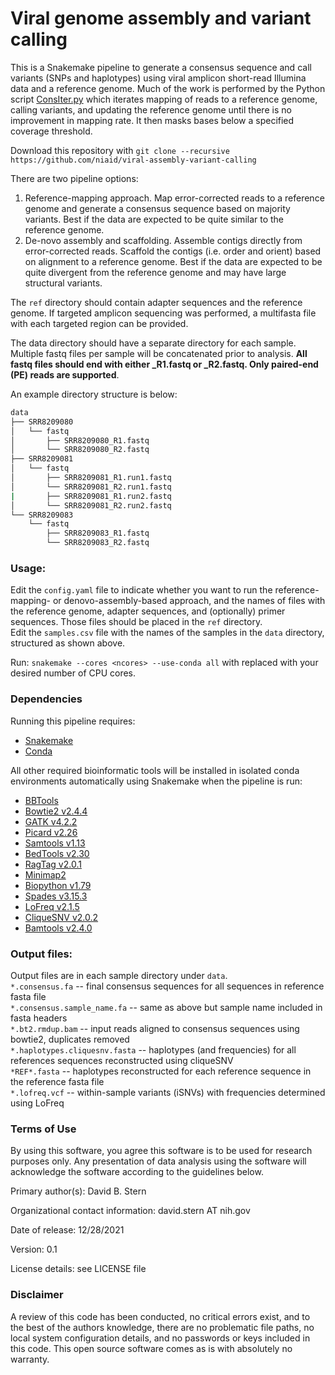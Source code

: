 # Viral genome assembly and variant calling

This is a Snakemake pipeline to generate a consensus sequence and call variants (SNPs and haplotypes) using viral amplicon short-read Illumina data and a reference genome. Much of the work is performed by the Python script [ConsIter.py](https://github.com/TheDBStern/ConsIter) which iterates mapping of reads to a reference genome, calling variants, and updating the reference genome until there is no improvement in mapping rate. It then masks bases below a specified coverage threshold.

Download this repository with
`git clone --recursive https://github.com/niaid/viral-assembly-variant-calling`


There are two pipeline options:
1. Reference-mapping approach. Map error-corrected reads to a reference genome and generate a consensus sequence based on majority variants. Best if the data are expected to be quite similar to the reference genome.
2. De-novo assembly and scaffolding. Assemble contigs directly from error-corrected reads. Scaffold the contigs (i.e. order and orient) based on alignment to a reference genome. Best if the data are expected to be quite divergent from the reference genome and may have large structural variants.

The `ref` directory should contain adapter sequences and the reference genome. If targeted amplicon sequencing was performed, a multifasta file with each targeted region can be provided.

The data directory should have a separate directory for each sample. Multiple fastq files per sample will be concatenated prior to analysis. **All fastq files should end with either _R1.fastq or _R2.fastq. Only paired-end (PE) reads are supported**.

An example directory structure is below:

```bash
data
├── SRR8209080
│   └── fastq
│       ├── SRR8209080_R1.fastq
│       └── SRR8209080_R2.fastq
├── SRR8209081
│   └── fastq
│       ├── SRR8209081_R1.run1.fastq
│       └── SRR8209081_R2.run1.fastq
|       ├── SRR8209081_R1.run2.fastq
│       └── SRR8209081_R2.run2.fastq
└── SRR8209083
    └── fastq
        ├── SRR8209083_R1.fastq
        └── SRR8209083_R2.fastq
```

### Usage:  

Edit the `config.yaml` file to indicate whether you want to run the reference-mapping- or denovo-assembly-based approach, and the names of files with the reference genome, adapter sequences, and (optionally) primer sequences. Those files should be placed in the `ref` directory.  
Edit the `samples.csv` file with the names of the samples in the `data` directory, structured as shown above.

Run: `snakemake --cores <ncores> --use-conda all` with <ncores> replaced with your desired number of CPU cores.  

### Dependencies  
Running this pipeline requires:
- [Snakemake](https://snakemake.readthedocs.io/en/stable/getting_started/installation.html)  
- [Conda](https://docs.conda.io/en/latest/)  

All other required bioinformatic tools will be installed in isolated conda environments automatically using Snakemake when the pipeline is run:
- [BBTools](https://jgi.doe.gov/data-and-tools/bbtools/bb-tools-user-guide/)  
- [Bowtie2 v2.4.4](http://bowtie-bio.sourceforge.net/bowtie2/index.shtml)  
- [GATK v4.2.2](https://gatk.broadinstitute.org/hc/en-us/articles/360036194592-Getting-started-with-GATK4)  
- [Picard v2.26](https://broadinstitute.github.io/picard/)  
- [Samtools v1.13](http://www.htslib.org/)  
- [BedTools v2.30](https://bedtools.readthedocs.io/en/latest/)  
- [RagTag v2.0.1](https://github.com/malonge/RagTag)  
- [Minimap2](https://github.com/lh3/minimap2)  
- [Biopython v1.79](https://biopython.org/)  
- [Spades v3.15.3](https://github.com/ablab/spades)  
- [LoFreq v2.1.5](https://csb5.github.io/lofreq/)  
- [CliqueSNV v2.0.2](https://github.com/vtsyvina/CliqueSNV)  
- [Bamtools v2.4.0](https://bioinformatics.readthedocs.io/en/latest/bamtools/)  

### Output files:
Output files are in each sample directory under `data`.  
`*.consensus.fa` -- final consensus sequences for all sequences in reference fasta file   
`*.consensus.sample_name.fa` -- same as above but sample name included in fasta headers  
`*.bt2.rmdup.bam` -- input reads aligned to consensus sequences using bowtie2, duplicates removed  
`*.haplotypes.cliquesnv.fasta` -- haplotypes (and frequencies) for all references sequences reconstructed using cliqueSNV  
    `*REF*.fasta` -- haplotypes reconstructed for each reference sequence in the reference fasta file  
`*.lofreq.vcf` -- within-sample variants (iSNVs) with frequencies determined using LoFreq

### Terms of Use

By using this software, you agree this software is to be used for research purposes only. Any presentation of data analysis using the software will acknowledge the software according to the guidelines below.

Primary author(s): David B. Stern

Organizational contact information: david.stern AT nih.gov

Date of release: 12/28/2021

Version: 0.1

License details: see LICENSE file


### Disclaimer

A review of this code has been conducted, no critical errors exist, and to the best of the authors knowledge, there are no problematic file paths, no local system configuration details, and no passwords or keys included in this code. This open source software comes as is with absolutely no warranty.
